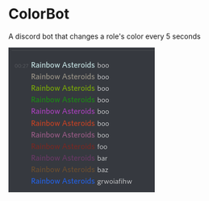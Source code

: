 # ColorBot
A discord bot that changes a role's color every 5 seconds

![screenshot](screenshot.png)
